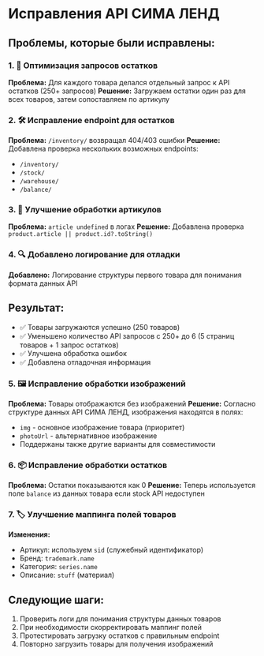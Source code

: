 # Исправления API СИМА ЛЕНД

## Проблемы, которые были исправлены:

### 1. 🔧 Оптимизация запросов остатков
**Проблема:** Для каждого товара делался отдельный запрос к API остатков (250+ запросов)
**Решение:** Загружаем остатки один раз для всех товаров, затем сопоставляем по артикулу

### 2. 🛠️ Исправление endpoint для остатков
**Проблема:** `/inventory/` возвращал 404/403 ошибки
**Решение:** Добавлена проверка нескольких возможных endpoints:
- `/inventory/`
- `/stock/`
- `/warehouse/`
- `/balance/`

### 3. 📝 Улучшение обработки артикулов
**Проблема:** `article undefined` в логах
**Решение:** Добавлена проверка `product.article || product.id?.toString()`

### 4. 🔍 Добавлено логирование для отладки
**Добавлено:** Логирование структуры первого товара для понимания формата данных API

## Результат:
- ✅ Товары загружаются успешно (250 товаров)
- ✅ Уменьшено количество API запросов с 250+ до 6 (5 страниц товаров + 1 запрос остатков)
- ✅ Улучшена обработка ошибок
- ✅ Добавлена отладочная информация

### 5. 🖼️ Исправление обработки изображений
**Проблема:** Товары отображаются без изображений
**Решение:** Согласно структуре данных API СИМА ЛЕНД, изображения находятся в полях:
- `img` - основное изображение товара (приоритет)
- `photoUrl` - альтернативное изображение
- Поддержаны также другие варианты для совместимости

### 6. 📦 Исправление обработки остатков
**Проблема:** Остатки показываются как 0
**Решение:** Теперь используется поле `balance` из данных товара если stock API недоступен

### 7. 🏷️ Улучшение маппинга полей товаров
**Изменения:**
- Артикул: используем `sid` (служебный идентификатор)
- Бренд: `trademark.name`
- Категория: `series.name`
- Описание: `stuff` (материал)

## Следующие шаги:
1. Проверить логи для понимания структуры данных товаров
2. При необходимости скорректировать маппинг полей
3. Протестировать загрузку остатков с правильным endpoint
4. Повторно загрузить товары для получения изображений
